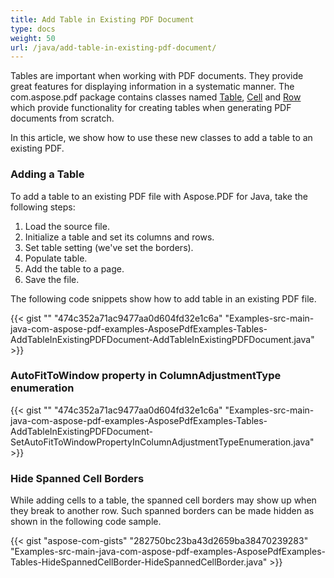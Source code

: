 ```yaml
---
title: Add Table in Existing PDF Document
type: docs
weight: 50
url: /java/add-table-in-existing-pdf-document/
---
```


Tables are important when working with PDF documents. They provide great features for displaying information in a systematic manner. The com.aspose.pdf package contains classes named [Table](http://www.aspose.com/api/java/pdf/com.aspose.pdf/classes/Table), [Cell](http://www.aspose.com/api/java/pdf/com.aspose.pdf/classes/Cell) and [Row](http://www.aspose.com/api/java/pdf/com.aspose.pdf/classes/Row) which provide functionality for creating tables when generating PDF documents from scratch.

In this article, we show how to use these new classes to add a table to an existing PDF.
### **Adding a Table**
To add a table to an existing PDF file with Aspose.PDF for Java, take the following steps:

1. Load the source file.
1. Initialize a table and set its columns and rows.
1. Set table setting (we've set the borders).
1. Populate table.
1. Add the table to a page.
1. Save the file.

The following code snippets show how to add table in an existing PDF file.

{{< gist "" "474c352a71ac9477aa0d604fd32e1c6a" "Examples-src-main-java-com-aspose-pdf-examples-AsposePdfExamples-Tables-AddTableInExistingPDFDocument-AddTableInExistingPDFDocument.java" >}}
### **AutoFitToWindow property in ColumnAdjustmentType enumeration**
{{< gist "" "474c352a71ac9477aa0d604fd32e1c6a" "Examples-src-main-java-com-aspose-pdf-examples-AsposePdfExamples-Tables-AddTableInExistingPDFDocument-SetAutoFitToWindowPropertyInColumnAdjustmentTypeEnumeration.java" >}}
### **Hide Spanned Cell Borders**
While adding cells to a table, the spanned cell borders may show up when they break to another row. Such spanned borders can be made hidden as shown in the following code sample.

{{< gist "aspose-com-gists" "282750bc23ba43d2659ba38470239283" "Examples-src-main-java-com-aspose-pdf-examples-AsposePdfExamples-Tables-HideSpannedCellBorder-HideSpannedCellBorder.java" >}}
